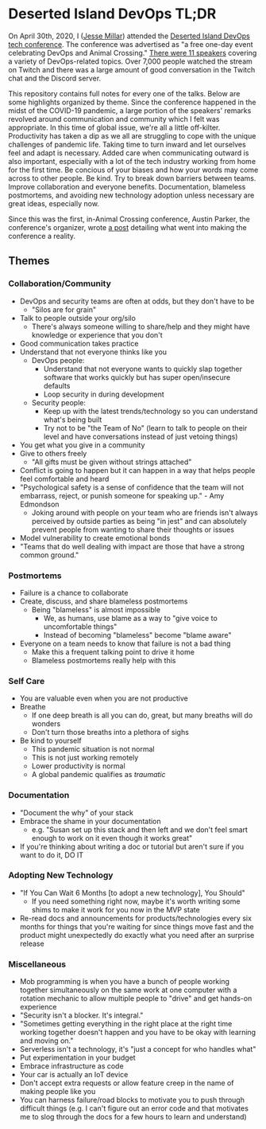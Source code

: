 # Deserted Island DevOps TL;DR

On April 30th, 2020, I ([Jesse Millar](https://jessemillar.com)) attended the [Deserted Island DevOps tech conference](https://desertedisland.club). The conference was advertised as "a free one-day event celebrating DevOps and Animal Crossing." [There were 11 speakers](https://desertedisland.club/agenda/) covering a variety of DevOps-related topics. Over 7,000 people watched the stream on Twitch and there was a large amount of good conversation in the Twitch chat and the Discord server.

This repository contains full notes for every one of the talks. Below are some highlights organized by theme. Since the conference happened in the midst of the COVID-19 pandemic, a large portion of the speakers' remarks revolved around communication and community which I felt was appropriate. In this time of global issue, we're all a little off-kilter. Productivity has taken a dip as we all are struggling to cope with the unique challenges of pandemic life. Taking time to turn inward and let ourselves feel and adapt is necessary. Added care when communicating outward is also important, especially with a lot of the tech industry working from home for the first time. Be concious of your biases and how your words may come across to other people. Be kind. Try to break down barriers between teams. Improve collaboration and everyone benefits. Documentation, blameless postmortems, and avoiding new technology adoption unless necessary are great ideas, especially now.

Since this was the first, in-Animal Crossing conference, Austin Parker, the conference's organizer, wrote [a post](https://aparker.io/posts/deserted-island-devops/) detailing what went into making the conference a reality.

## Themes

### Collaboration/Community

- DevOps and security teams are often at odds, but they don't have to be
	- "Silos are for grain"
- Talk to people outside your org/silo
	- There's always someone willing to share/help and they might have knowledge or experience that you don't
- Good communication takes practice
- Understand that not everyone thinks like you
	- DevOps people:
		- Understand that not everyone wants to quickly slap together software that works quickly but has super open/insecure defaults
		- Loop security in during development
	- Security people:
		- Keep up with the latest trends/technology so you can understand what's being built
		- Try not to be "the Team of No" (learn to talk to people on their level and have conversations instead of just vetoing things)
- You get what you give in a community
- Give to others freely
	- "All gifts must be given without strings attached"
- Conflict is going to happen but it can happen in a way that helps people feel comfortable and heard
- "Psychological safety is a sense of confidence that the team will not embarrass, reject, or punish someone for speaking up." - Amy Edmondson
	- Joking around with people on your team who are friends isn't always perceived by outside parties as being "in jest" and can absolutely prevent people from wanting to share their thoughts or issues
- Model vulnerability to create emotional bonds
- "Teams that do well dealing with impact are those that have a strong common ground."

### Postmortems

- Failure is a chance to collaborate
- Create, discuss, and share blameless postmortems
	- Being "blameless" is almost impossible
		- We, as humans, use blame as a way to "give voice to uncomfortable things"
		- Instead of becoming "blameless" become "blame aware"
- Everyone on a team needs to know that failure is not a bad thing
	- Make this a frequent talking point to drive it home
	- Blameless postmortems really help with this

### Self Care

- You are valuable even when you are not productive
- Breathe
	- If one deep breath is all you can do, great, but many breaths will do wonders
	- Don't turn those breaths into a plethora of sighs
- Be kind to yourself
	- This pandemic situation is not normal
	- This is not just working remotely
	- Lower productivity is normal
	- A global pandemic qualifies as *traumatic*

### Documentation

- "Document the why" of your stack
- Embrace the shame in your documentation
	- e.g. "Susan set up this stack and then left and we don't feel smart enough to work on it even though it works great"
- If you're thinking about writing a doc or tutorial but aren't sure if you want to do it, DO IT

### Adopting New Technology

- "If You Can Wait 6 Months [to adopt a new technology], You Should"
	- If you need something right now, maybe it's worth writing some shims to make it work for you now in the MVP state
- Re-read docs and announcements for products/technologies every six months for things that you're waiting for since things move fast and the product might unexpectedly do exactly what you need after an surprise release

### Miscellaneous

- Mob programming is when you have a bunch of people working together simultaneously on the same work at one computer with a rotation mechanic to allow multiple people to "drive" and get hands-on experience
- "Security isn't a blocker. It's integral."
- "Sometimes getting everything in the right place at the right time working together doesn't happen and you have to be okay with learning and moving on."
- Serverless isn't a technology, it's "just a concept for who handles what"
- Put experimentation in your budget
- Embrace infrastructure as code
- Your car is actually an IoT device
- Don't accept extra requests or allow feature creep in the name of making people like you
- You can harness failure/road blocks to motivate you to push through difficult things (e.g. I can't figure out an error code and that motivates me to slog through the docs for a few hours to learn and understand)
